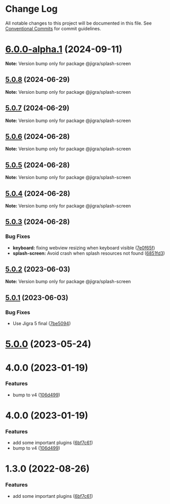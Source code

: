 # Change Log

All notable changes to this project will be documented in this file.
See [Conventional Commits](https://conventionalcommits.org) for commit guidelines.

# [6.0.0-alpha.1](https://github.com/familyjs/jigra-plugins/compare/@jigra/splash-screen@5.0.8...@jigra/splash-screen@6.0.0-alpha.1) (2024-09-11)

**Note:** Version bump only for package @jigra/splash-screen

## [5.0.8](https://github.com/familyjs/jigra-plugins/compare/@jigra/splash-screen@5.0.7...@jigra/splash-screen@5.0.8) (2024-06-29)

**Note:** Version bump only for package @jigra/splash-screen

## [5.0.7](https://github.com/familyjs/jigra-plugins/compare/@jigra/splash-screen@5.0.6...@jigra/splash-screen@5.0.7) (2024-06-29)

**Note:** Version bump only for package @jigra/splash-screen

## [5.0.6](https://github.com/familyjs/jigra-plugins/compare/@jigra/splash-screen@5.0.5...@jigra/splash-screen@5.0.6) (2024-06-28)

**Note:** Version bump only for package @jigra/splash-screen

## [5.0.5](https://github.com/familyjs/jigra-plugins/compare/@jigra/splash-screen@5.0.4...@jigra/splash-screen@5.0.5) (2024-06-28)

**Note:** Version bump only for package @jigra/splash-screen

## [5.0.4](https://github.com/familyjs/jigra-plugins/compare/@jigra/splash-screen@5.0.3...@jigra/splash-screen@5.0.4) (2024-06-28)

**Note:** Version bump only for package @jigra/splash-screen

## [5.0.3](https://github.com/familyjs/jigra-plugins/compare/@jigra/splash-screen@5.0.2...@jigra/splash-screen@5.0.3) (2024-06-28)

### Bug Fixes

- **keyboard:** fixing webview resizing when keyboard visible ([7e0f65f](https://github.com/familyjs/jigra-plugins/commit/7e0f65f9a300f907456d68eeed71aade3a50ff7f))
- **splash-screen:** Avoid crash when splash resources not found ([6851fd3](https://github.com/familyjs/jigra-plugins/commit/6851fd370883e1cfc43ce02568c294e8cb777a0a))

## [5.0.2](https://github.com/familyjs/jigra-plugins/compare/@jigra/splash-screen@5.0.1...@jigra/splash-screen@5.0.2) (2023-06-03)

**Note:** Version bump only for package @jigra/splash-screen

## [5.0.1](https://github.com/familyjs/jigra-plugins/compare/@jigra/splash-screen@5.0.0...@jigra/splash-screen@5.0.1) (2023-06-03)

### Bug Fixes

- Use Jigra 5 final ([7be5094](https://github.com/familyjs/jigra-plugins/commit/7be509425c5cc9f21b1f9e78794b2c6b76ca7702))

# [5.0.0](https://github.com/familyjs/jigra-plugins/compare/@jigra/splash-screen@1.3.0...@jigra/splash-screen@5.0.0) (2023-05-24)

# 4.0.0 (2023-01-19)

### Features

- bump to v4 ([106d499](https://github.com/familyjs/jigra-plugins/commit/106d49991e82a0505a82571530b73fcda020e7e4))

# 4.0.0 (2023-01-19)

### Features

- add some important plugins ([6bf7c61](https://github.com/navify/jigra-plugins/commit/6bf7c61ba5ad99cf0474cb2cc9599d0f8fedeb45))
- bump to v4 ([106d499](https://github.com/navify/jigra-plugins/commit/106d49991e82a0505a82571530b73fcda020e7e4))

# 1.3.0 (2022-08-26)

### Features

- add some important plugins ([6bf7c61](https://github.com/navify/jigra-plugins/commit/6bf7c61ba5ad99cf0474cb2cc9599d0f8fedeb45))
